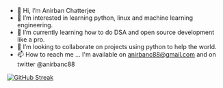- 👋 Hi, I’m Anirban Chatterjee
- 👀 I’m interested in learning python, linux and machine learning engineering.
- 🌱 I’m currently learning how to do DSA and open source development like a pro.
- 💞️ I’m looking to collaborate on projects using python to help the world.
- 📫 How to reach me ... I'm available on anirbanc88@gmail.com and on twitter @anirbanc88

<!---
anibanc/anibanc is a ✨ special ✨ repository because its `README.md` (this file) appears on your GitHub profile.
You can click the Preview link to take a look at your changes.
--->

[![GitHub Streak](https://streak-stats.demolab.com/?user=anirban-oss&theme=dark)](https://git.io/streak-stats)
